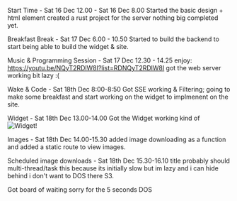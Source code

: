 Start Time - Sat 16 Dec 12.00 -  Sat 16 Dec 8.00
Started the basic design + html element
created a rust project for the server nothing big completed yet.



Breakfast Break - Sat 17 Dec 6.00 - 10.50
Started to build the backend to start being able to build the widget & site.


Music & Programming Session - Sat 17 Dec 12.30 - 14.25
enjoy: https://youtu.be/NQyT2RDlW8I?list=RDNQyT2RDlW8I
got the web server working bit lazy :(


Wake & Code - Sat 18th Dec 8:00-8:50
Got SSE working & Filtering; going to make some breakfast and start working on the widget to implmenent on the site.

Widget - Sat 18th Dec 13.00-14.00
Got the Widget working kind of
![Widget!](https://i.imgur.com/7aAB4cK.png)

Images - Sat 18th Dec 14.00-15.30
added image downloading as a function and added a static route to view images.

Scheduled image downloads - Sat 18th Dec 15.30-16.10
title probably should multi-thread/task this because its initially slow but im lazy
and i can hide behind i don't want to DOS there S3.

Got board of waiting sorry for the 5 seconds DOS